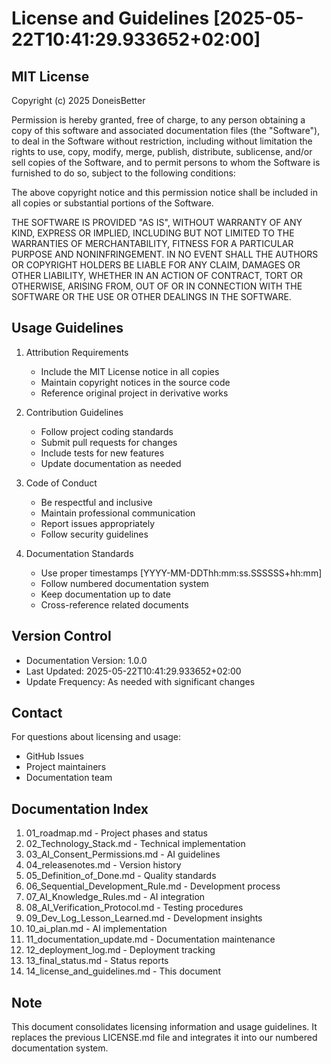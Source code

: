 # License and Guidelines [2025-05-22T10:41:29.933652+02:00]

## MIT License

Copyright (c) 2025 DoneisBetter

Permission is hereby granted, free of charge, to any person obtaining a copy
of this software and associated documentation files (the "Software"), to deal
in the Software without restriction, including without limitation the rights
to use, copy, modify, merge, publish, distribute, sublicense, and/or sell
copies of the Software, and to permit persons to whom the Software is
furnished to do so, subject to the following conditions:

The above copyright notice and this permission notice shall be included in all
copies or substantial portions of the Software.

THE SOFTWARE IS PROVIDED "AS IS", WITHOUT WARRANTY OF ANY KIND, EXPRESS OR
IMPLIED, INCLUDING BUT NOT LIMITED TO THE WARRANTIES OF MERCHANTABILITY,
FITNESS FOR A PARTICULAR PURPOSE AND NONINFRINGEMENT. IN NO EVENT SHALL THE
AUTHORS OR COPYRIGHT HOLDERS BE LIABLE FOR ANY CLAIM, DAMAGES OR OTHER
LIABILITY, WHETHER IN AN ACTION OF CONTRACT, TORT OR OTHERWISE, ARISING FROM,
OUT OF OR IN CONNECTION WITH THE SOFTWARE OR THE USE OR OTHER DEALINGS IN THE
SOFTWARE.

## Usage Guidelines

1. Attribution Requirements
   - Include the MIT License notice in all copies
   - Maintain copyright notices in the source code
   - Reference original project in derivative works

2. Contribution Guidelines
   - Follow project coding standards
   - Submit pull requests for changes
   - Include tests for new features
   - Update documentation as needed

3. Code of Conduct
   - Be respectful and inclusive
   - Maintain professional communication
   - Report issues appropriately
   - Follow security guidelines

4. Documentation Standards
   - Use proper timestamps [YYYY-MM-DDThh:mm:ss.SSSSSS+hh:mm]
   - Follow numbered documentation system
   - Keep documentation up to date
   - Cross-reference related documents

## Version Control

- Documentation Version: 1.0.0
- Last Updated: 2025-05-22T10:41:29.933652+02:00
- Update Frequency: As needed with significant changes

## Contact

For questions about licensing and usage:
- GitHub Issues
- Project maintainers
- Documentation team

## Documentation Index
1. 01_roadmap.md - Project phases and status
2. 02_Technology_Stack.md - Technical implementation
3. 03_AI_Consent_Permissions.md - AI guidelines
4. 04_releasenotes.md - Version history
5. 05_Definition_of_Done.md - Quality standards
6. 06_Sequential_Development_Rule.md - Development process
7. 07_AI_Knowledge_Rules.md - AI integration
8. 08_AI_Verification_Protocol.md - Testing procedures
9. 09_Dev_Log_Lesson_Learned.md - Development insights
10. 10_ai_plan.md - AI implementation
11. 11_documentation_update.md - Documentation maintenance
12. 12_deployment_log.md - Deployment tracking
13. 13_final_status.md - Status reports
14. 14_license_and_guidelines.md - This document

## Note
This document consolidates licensing information and usage guidelines. It replaces the previous LICENSE.md file and integrates it into our numbered documentation system.
